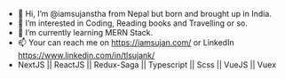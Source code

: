 - 👋 Hi, I’m @iamsujanstha from Nepal but born and brought up in India.
- 👀 I’m interested in Coding, Reading books and Travelling or so.
- 🌱 I’m currently learning MERN Stack.
- 📫 Your can reach me on https://iamsujan.com/ or LinkedIn https://www.linkedin.com/in/tlsujank/
- NextJS || ReactJS || Redux-Saga || Typescript || Scss || VueJS || Vuex

<!---
iamsujanstha/iamsujanstha is a ✨ special ✨ repository because its `README.md` (this file) appears on your GitHub profile.
You can click the Preview link to take a look at your changes.
--->
